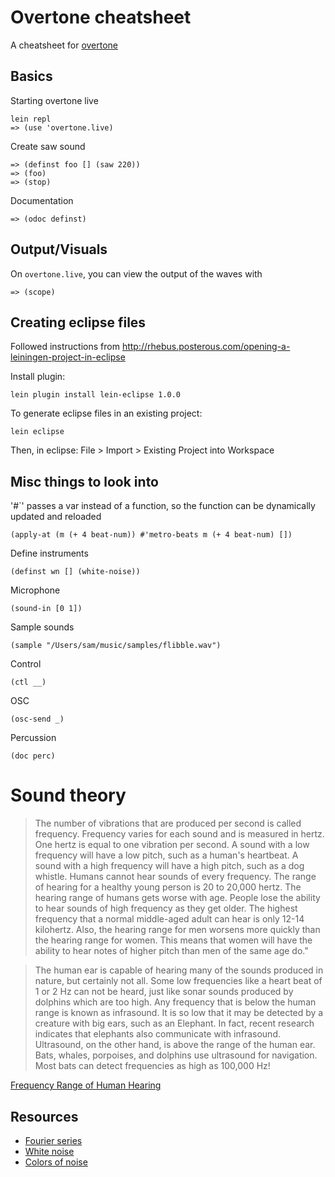 # Overtone cheatsheet

A cheatsheet for [overtone](http://github.com/overtone/overtone)

## Basics

Starting overtone live

    lein repl
    => (use 'overtone.live)

Create saw sound

    => (definst foo [] (saw 220))
    => (foo)
    => (stop)

Documentation

    => (odoc definst)

## Output/Visuals

On `overtone.live`, you can view the output of the waves with

    => (scope)

## Creating eclipse files

Followed instructions from http://rhebus.posterous.com/opening-a-leiningen-project-in-eclipse

Install plugin:

    lein plugin install lein-eclipse 1.0.0

To generate eclipse files in an existing project:

    lein eclipse

Then, in eclipse: File > Import > Existing Project into Workspace


## Misc things to look into

'#`' passes a var instead of a function, so the function can be dynamically updated and reloaded

    (apply-at (m (+ 4 beat-num)) #'metro-beats m (+ 4 beat-num) [])

Define instruments

    (definst wn [] (white-noise))

Microphone

    (sound-in [0 1])
    
Sample sounds

    (sample "/Users/sam/music/samples/flibble.wav")
    
Control

    (ctl __)

OSC

    (osc-send _)

Percussion

    (doc perc)

# Sound theory

> The number of vibrations that are produced per second is called frequency. Frequency varies for each sound and is measured in hertz. One hertz is equal to one vibration per second. A sound with a low frequency will have a low pitch, such as a human's heartbeat. A sound with a high frequency will have a high pitch, such as a dog whistle. Humans cannot hear sounds of every frequency. The range of hearing for a healthy young person is 20 to 20,000 hertz. The hearing range of humans gets worse with age. People lose the ability to hear sounds of high frequency as they get older. The highest frequency that a normal middle-aged adult can hear is only 12-14 kilohertz. Also, the hearing range for men worsens more quickly than the hearing range for women. This means that women will have the ability to hear notes of higher pitch than men of the same age do."

> The human ear is capable of hearing many of the sounds produced in nature, but certainly not all. Some low frequencies like a heart beat of 1 or 2 Hz can not be heard, just like sonar sounds produced by dolphins which are too high. Any frequency that is below the human range is known as infrasound. It is so low that it may be detected by a creature with big ears, such as an Elephant. In fact, recent research indicates that elephants also communicate with infrasound. Ultrasound, on the other hand, is above the range of the human ear. Bats, whales, porpoises, and dolphins use ultrasound for navigation. Most bats can detect frequencies as high as 100,000 Hz!

[Frequency Range of Human Hearing](http://hypertextbook.com/facts/2003/ChrisDAmbrose.shtml)

## Resources

* [Fourier series](http://en.wikipedia.org/wiki/Fourier_series)
* [White noise](http://en.wikipedia.org/wiki/White_noise)
* [Colors of noise](http://en.wikipedia.org/wiki/Colors_of_noise)